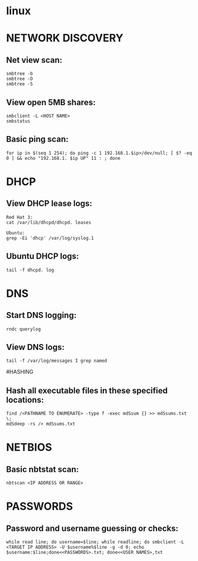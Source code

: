 # linux

# NETWORK DISCOVERY

## Net view scan:
```
smbtree -b
smbtree -D
smbtree -5
```

## View open 5MB shares:
```
smbclient -L <HOST NAME>
smbstatus
```
## Basic ping scan:
```
for ip in $(seq 1 254); do ping -c 1 192.168.1.$ip>/dev/null; [ $? -eq 0 ] && echo "192.168.1. $ip UP" 11 : ; done
```

# DHCP

## View DHCP lease logs:
```
Red Hat 3:
cat /var/lib/dhcpd/dhcpd. leases

Ubuntu:
grep -Ei 'dhcp' /var/log/syslog.1
```
## Ubuntu DHCP logs:
```
tail -f dhcpd. log
```
# DNS
## Start DNS logging:
```
rndc querylog
```

## View DNS logs:
```
tail -f /var/log/messages I grep named
```

#HASHING

## Hash all executable files in these specified locations:
```
find /<PATHNAME TO ENUMERATE> -type f -exec mdSsum {} >> mdSsums.txt \;
mdSdeep -rs /> mdSsums.txt
```
# NETBIOS

## Basic nbtstat scan:
```
nbtscan <IP ADDRESS OR RANGE>
```

# PASSWORDS

## Password and username guessing or checks:
```
while read line; do username=$line; while readline; do smbclient -L <TARGET IP ADDRESS> -U $username%$line -g -d 0; echo $username:$line;done<<PASSWORDS>.txt; done<<USER NAMES>,txt
```

